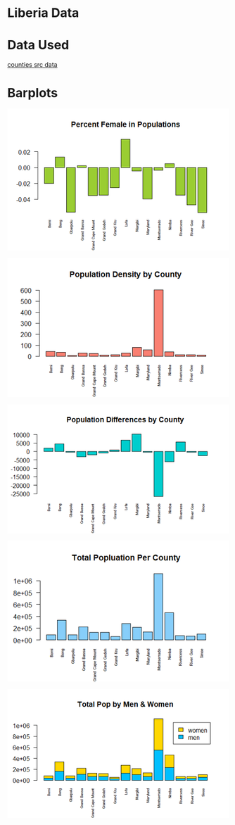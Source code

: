 # Liberia Data

# Data Used
[counties src data](data_lab.txt)

# Barplots
![](percentfemale.png)

![](popdensity.png)

![](popdiffcounty.png)

![](totalpopcounty.png)

![](totmanwoman.png)
